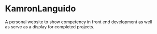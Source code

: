 # KamronLanguido
A personal website to show competency in front end development as well as serve as a display for completed projects.
